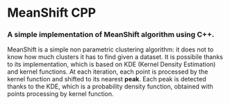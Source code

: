 # MeanShift CPP
### A simple implementation of MeanShift algorithm using C++.

MeanShift is a simple non parametric clustering algorithm: it does not to know how much clusters it has to find given a dataset. It is possibile thanks to its implementation, which is based on KDE (Kernel Density Estimation) and kernel functions. At each iteration, each point is processed by the kernel function and shifted to its nearest **peak**. Each peak is detected thanks to the KDE, which is a probability density function, obtained with points processing by kernel function.
